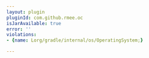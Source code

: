 ```yaml
---
layout: plugin
pluginId: com.github.rmee.oc
isJarAvailable: true
error: ''
violations:
- {name: Lorg/gradle/internal/os/OperatingSystem;}

---
```

